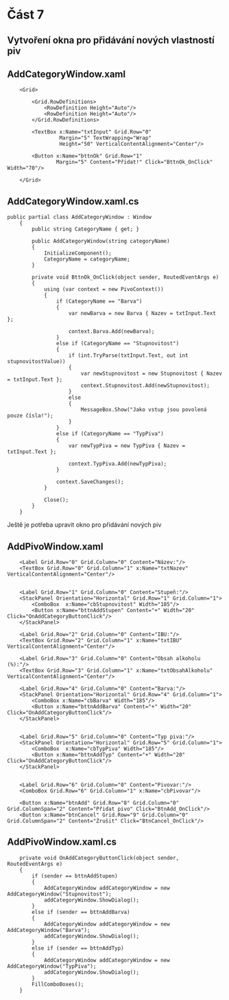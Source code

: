 # Část 7
## Vytvoření okna pro přidávání nových vlastností piv

## AddCategoryWindow.xaml

        <Grid>

            <Grid.RowDefinitions>
                <RowDefinition Height="Auto"/>
                <RowDefinition Height="Auto"/>
            </Grid.RowDefinitions>

            <TextBox x:Name="txtInput" Grid.Row="0" 
                     Margin="5" TextWrapping="Wrap" 
                     Height="50" VerticalContentAlignment="Center"/>

            <Button x:Name="bttnOk" Grid.Row="1" 
                    Margin="5" Content="Přidat!" Click="BttnOk_OnClick" Width="70"/>

        </Grid>

## AddCategoryWindow.xaml.cs
    
    public partial class AddCategoryWindow : Window
        {
            public string CategoryName { get; }

            public AddCategoryWindow(string categoryName)
            {
                InitializeComponent();
                CategoryName = categoryName;
            }

            private void BttnOk_OnClick(object sender, RoutedEventArgs e)
            {
                using (var context = new PivoContext())
                {
                    if (CategoryName == "Barva")
                    {
                        var newBarva = new Barva { Nazev = txtInput.Text };

                        context.Barva.Add(newBarva);
                    }
                    else if (CategoryName == "Stupnovitost")
                    {
                        if (int.TryParse(txtInput.Text, out int stupnovitostValue))
                        {
                            var newStupnovitost = new Stupnovitost { Nazev = txtInput.Text };
                            context.Stupnovitost.Add(newStupnovitost);
                        }
                        else
                        {
                            MessageBox.Show("Jako vstup jsou povolená pouze čísla!");
                        }
                    }
                    else if (CategoryName == "TypPiva")
                    {
                        var newTypPiva = new TypPiva { Nazev = txtInput.Text };

                        context.TypPiva.Add(newTypPiva);
                    }

                    context.SaveChanges();
                }

                Close();
            }
        }
        
Ještě je potřeba upravit okno pro přidávání nových piv
## AddPivoWindow.xaml

        <Label Grid.Row="0" Grid.Column="0" Content="Název:"/>
        <TextBox Grid.Row="0" Grid.Column="1" x:Name="txtNazev" VerticalContentAlignment="Center"/>
        
        
        <Label Grid.Row="1" Grid.Column="0" Content="Stupeň:"/>
        <StackPanel Orientation="Horizontal" Grid.Row="1" Grid.Column="1">
            <ComboBox  x:Name="cbStupnovitost" Width="185"/>
            <Button x:Name="bttnAddStupen" Content="+" Width="20" Click="OnAddCategoryButtonClick"/>
        </StackPanel>

        <Label Grid.Row="2" Grid.Column="0" Content="IBU:"/>
        <TextBox Grid.Row="2" Grid.Column="1" x:Name="txtIBU" VerticalContentAlignment="Center"/>

        <Label Grid.Row="3" Grid.Column="0" Content="Obsah alkoholu (%):"/>
        <TextBox Grid.Row="3" Grid.Column="1" x:Name="txtObsahAlkoholu" VerticalContentAlignment="Center"/>

        <Label Grid.Row="4" Grid.Column="0" Content="Barva:"/>
        <StackPanel Orientation="Horizontal" Grid.Row="4" Grid.Column="1">
            <ComboBox x:Name="cbBarva" Width="185"/>
            <Button x:Name="bttnAddBarva" Content="+" Width="20" Click="OnAddCategoryButtonClick"/>
        </StackPanel>
        

        <Label Grid.Row="5" Grid.Column="0" Content="Typ piva:"/>
        <StackPanel Orientation="Horizontal" Grid.Row="5" Grid.Column="1">
            <ComboBox  x:Name="cbTypPiva" Width="185"/>
            <Button x:Name="bttnAddTyp" Content="+" Width="20" Click="OnAddCategoryButtonClick"/>
        </StackPanel>
        

        <Label Grid.Row="6" Grid.Column="0" Content="Pivovar:"/>
        <ComboBox Grid.Row="6" Grid.Column="1" x:Name="cbPivovar"/>

        <Button x:Name="btnAdd" Grid.Row="8" Grid.Column="0" Grid.ColumnSpan="2" Content="Přidat pivo" Click="BtnAdd_OnClick"/>
        <Button x:Name="btnCancel" Grid.Row="9" Grid.Column="0" Grid.ColumnSpan="2" Content="Zrušit" Click="BtnCancel_OnClick"/>
        
## AddPivoWindow.xaml.cs

        private void OnAddCategoryButtonClick(object sender, RoutedEventArgs e)
        {
            if (sender == bttnAddStupen)
            {
                AddCategoryWindow addCategoryWindow = new AddCategoryWindow("Stupnovitost");
                addCategoryWindow.ShowDialog();
            }
            else if (sender == bttnAddBarva)
            {
                AddCategoryWindow addCategoryWindow = new AddCategoryWindow("Barva");
                addCategoryWindow.ShowDialog();
            }
            else if (sender == bttnAddTyp)
            {
                AddCategoryWindow addCategoryWindow = new AddCategoryWindow("TypPiva");
                addCategoryWindow.ShowDialog();
            }
            FillComboBoxes();
        }
